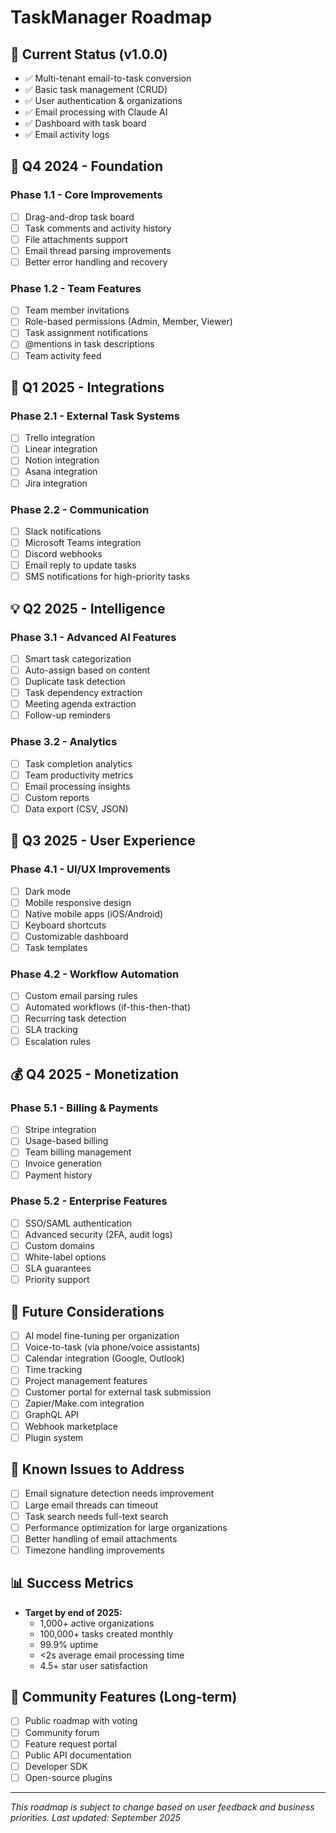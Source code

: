 # TaskManager Roadmap

## 🎯 Current Status (v1.0.0)
- ✅ Multi-tenant email-to-task conversion
- ✅ Basic task management (CRUD)
- ✅ User authentication & organizations
- ✅ Email processing with Claude AI
- ✅ Dashboard with task board
- ✅ Email activity logs

## 📅 Q4 2024 - Foundation
### Phase 1.1 - Core Improvements
- [ ] Drag-and-drop task board
- [ ] Task comments and activity history
- [ ] File attachments support
- [ ] Email thread parsing improvements
- [ ] Better error handling and recovery

### Phase 1.2 - Team Features
- [ ] Team member invitations
- [ ] Role-based permissions (Admin, Member, Viewer)
- [ ] Task assignment notifications
- [ ] @mentions in task descriptions
- [ ] Team activity feed

## 🚀 Q1 2025 - Integrations
### Phase 2.1 - External Task Systems
- [ ] Trello integration
- [ ] Linear integration
- [ ] Notion integration
- [ ] Asana integration
- [ ] Jira integration

### Phase 2.2 - Communication
- [ ] Slack notifications
- [ ] Microsoft Teams integration
- [ ] Discord webhooks
- [ ] Email reply to update tasks
- [ ] SMS notifications for high-priority tasks

## 💡 Q2 2025 - Intelligence
### Phase 3.1 - Advanced AI Features
- [ ] Smart task categorization
- [ ] Auto-assign based on content
- [ ] Duplicate task detection
- [ ] Task dependency extraction
- [ ] Meeting agenda extraction
- [ ] Follow-up reminders

### Phase 3.2 - Analytics
- [ ] Task completion analytics
- [ ] Team productivity metrics
- [ ] Email processing insights
- [ ] Custom reports
- [ ] Data export (CSV, JSON)

## 🎨 Q3 2025 - User Experience
### Phase 4.1 - UI/UX Improvements
- [ ] Dark mode
- [ ] Mobile responsive design
- [ ] Native mobile apps (iOS/Android)
- [ ] Keyboard shortcuts
- [ ] Customizable dashboard
- [ ] Task templates

### Phase 4.2 - Workflow Automation
- [ ] Custom email parsing rules
- [ ] Automated workflows (if-this-then-that)
- [ ] Recurring task detection
- [ ] SLA tracking
- [ ] Escalation rules

## 💰 Q4 2025 - Monetization
### Phase 5.1 - Billing & Payments
- [ ] Stripe integration
- [ ] Usage-based billing
- [ ] Team billing management
- [ ] Invoice generation
- [ ] Payment history

### Phase 5.2 - Enterprise Features
- [ ] SSO/SAML authentication
- [ ] Advanced security (2FA, audit logs)
- [ ] Custom domains
- [ ] White-label options
- [ ] SLA guarantees
- [ ] Priority support

## 🔮 Future Considerations
- [ ] AI model fine-tuning per organization
- [ ] Voice-to-task (via phone/voice assistants)
- [ ] Calendar integration (Google, Outlook)
- [ ] Time tracking
- [ ] Project management features
- [ ] Customer portal for external task submission
- [ ] Zapier/Make.com integration
- [ ] GraphQL API
- [ ] Webhook marketplace
- [ ] Plugin system

## 🐛 Known Issues to Address
- [ ] Email signature detection needs improvement
- [ ] Large email threads can timeout
- [ ] Task search needs full-text search
- [ ] Performance optimization for large organizations
- [ ] Better handling of email attachments
- [ ] Timezone handling improvements

## 📊 Success Metrics
- **Target by end of 2025:**
  - 1,000+ active organizations
  - 100,000+ tasks created monthly
  - 99.9% uptime
  - <2s average email processing time
  - 4.5+ star user satisfaction

## 🤝 Community Features (Long-term)
- [ ] Public roadmap with voting
- [ ] Community forum
- [ ] Feature request portal
- [ ] Public API documentation
- [ ] Developer SDK
- [ ] Open-source plugins

---

*This roadmap is subject to change based on user feedback and business priorities.*
*Last updated: September 2025*

